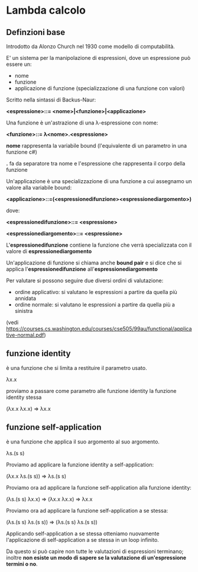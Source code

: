 # Lambda calcolo 

## Definzioni base
Introdotto da Alonzo Church nel 1930 come modello di computabilità.

E' un sistema per la manipolazione di espressioni, dove un espressione può essere un:
  - nome
  - funzione
  - applicazione di funzione (specializzazione di una funzione con valori)

Scritto nella sintassi di Backus-Naur:

  **\<espressione\>::= \<nome\>|\<funzione\>|\<applicazione\>**
  
Una funzione è un'astrazione di una λ-espressione con nome:

  **\<funzione\>::= λ\<nome\>.\<espressione\>**
  
**nome** rappresenta la variabile bound (l'equivalente di un parametro in una funzione c#)

**.** fa da separatore tra nome e l'espressione che rappresenta il corpo della funzione

Un'applicazione è una specializzazione di una funzione a cui assegnamo un valore alla variabile bound:

  **\<applicazione\>::=(\<espressionedifunzione\>\<espressionediargomento\>)**
 
dove:
  
  **\<espressionedifunzione\>::= \<espressione\>**
  
  **\<espressionediargomento\>::= \<espressione\>**
  
L'**espressionedifunzione** contiene la funzione che verrà specializzata con il valore di **espressionediargomento**

Un'applicazione di funzione si chiama anche **bound pair** e si dice che si applica l'**espressionedifunzione** all'**espressionediargomento**

Per valutare si possono seguire due diversi ordini di valutazione:
  - ordine applicativo: si valutano le espressioni a partire da quella più annidata
  - ordine normale: si valutano le espressioni a partire da quella più a sinistra

(vedi https://courses.cs.washington.edu/courses/cse505/99au/functional/applicative-normal.pdf)


## funzione identity

è una funzione che si limita a restituire il parametro usato.

λx.x

proviamo a passare come parametro alle funzione identity la funzione identity stessa

(λx.x λx.x) => λx.x

## funzione self-application

è una funzione che applica il suo argomento al suo argomento.

λs.(s s)

Proviamo ad applicare la funzione identity a self-application:

(λx.x λs.(s s)) => λs.(s s)

Proviamo ora ad applicare la funzione self-application alla funzione identity:

(λs.(s s) λx.x) => (λx.x λx.x) => λx.x

Proviamo ora ad applicare la funzione self-application a se stessa:

(λs.(s s) λs.(s s)) => (λs.(s s) λs.(s s))

Applicando self-application a se stessa otteniamo nuovamente l'applicazione di self-application a se stessa in un loop infinito. 

Da questo si può capire non tutte le valutazioni di espressioni terminano; inoltre **non esiste un modo di sapere se la valutazione di un'espressione termini o no**.
